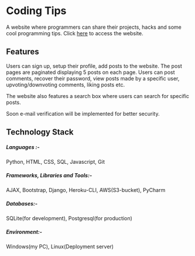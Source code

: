 # Coding Tips
A website where programmers can share their projects, hacks and some cool programming tips. 
Click [here](https://codingtips.herokuapp.com/) to access the website.

## Features
Users can sign up, setup their profile, add posts to the website. The post pages are paginated displaying 5 posts on each page. 
Users can post comments, recover their password, view posts made by a specific user, upvoting/downvoting comments, liking posts etc.

The website also features a search box where users can search for specific posts.

Soon e-mail verification will be implemented for better security.

## Technology Stack
##### Languages :-
Python, HTML, CSS, SQL, Javascript, Git

##### Frameworks, Libraries and Tools:-
AJAX, Bootstrap, Django, Heroku-CLI, AWS(S3-bucket), PyCharm

##### Databases:-
SQLite(for development), Postgresql(for production)

##### Environment:-
Windows(my PC), Linux(Deployment server)

